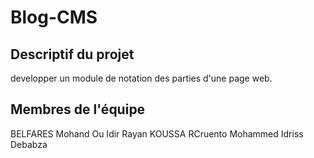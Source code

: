 # Blog-CMS

## Descriptif du projet
developper un module de notation des parties d'une page web.

## Membres de l'équipe
BELFARES Mohand Ou Idir
Rayan KOUSSA RCruento
Mohammed Idriss Debabza
